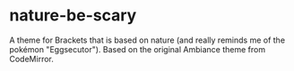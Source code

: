 # nature-be-scary
A theme for Brackets that is based on nature (and really reminds me of the pokémon "Eggsecutor"). Based on the original Ambiance theme from CodeMirror.
